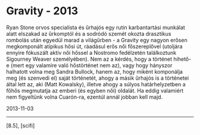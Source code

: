 # Gravity - 2013

Ryan Stone orvos specialista és űrhajós egy rutin karbantartási munkálat alatt elszakad az űrkomptól és a sodródó szemét okozta drasztikus rombolás után egyedül marad a világűrben - a Gravity egy nagyon erősen megkomponált atipikus hősi út, ráadásul erős női főszereplővel (utoljára ennyire fókuszált aktív női hőssel a Nostromo fedélzetén találkoztunk Sigourney Weaver személyében). Nem az a kérdés, hogy a történet hihető-e (mert egy valamire való hőstörténet nem az), vagy hogy hányszor halhatott volna meg Sandra Bullock, hanem az, hogy miként komponálja meg (és szenvedi el) saját történetét, ahogy a másik űrhajós is a történetei által lett az, aki (Matt Kowalsky), illetve ahogy a súlyos határhelyzetben a főhős megmutatja az emberi (és egyben női) oldalát. Ha eddig valamiért
nem figyeltünk volna Cuarón-ra, ezentúl annál jobban kell majd.

2013-11-03 

----

[8.5], [scifi]
